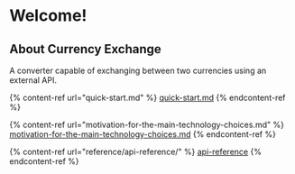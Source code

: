 # Welcome!

## About Currency Exchange

A converter capable of exchanging between two currencies using an external API.



{% content-ref url="quick-start.md" %}
[quick-start.md](quick-start.md)
{% endcontent-ref %}

{% content-ref url="motivation-for-the-main-technology-choices.md" %}
[motivation-for-the-main-technology-choices.md](motivation-for-the-main-technology-choices.md)
{% endcontent-ref %}

{% content-ref url="reference/api-reference/" %}
[api-reference](reference/api-reference/)
{% endcontent-ref %}
